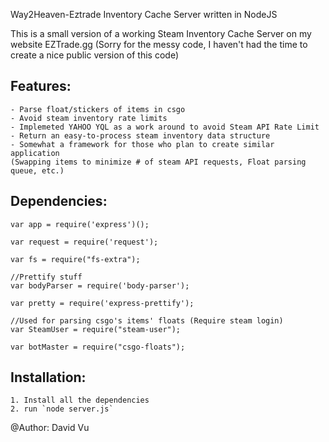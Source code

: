 Way2Heaven-Eztrade Inventory Cache Server written in NodeJS

This is a small version of a working Steam Inventory Cache Server on my website EZTrade.gg
(Sorry for the messy code, I haven't had the time to create a nice public version of this code)


## Features:
    - Parse float/stickers of items in csgo
    - Avoid steam inventory rate limits
    - Implemeted YAHOO YQL as a work around to avoid Steam API Rate Limit
    - Return an easy-to-process steam inventory data structure
    - Somewhat a framework for those who plan to create similar application 
    (Swapping items to minimize # of steam API requests, Float parsing queue, etc.)


## Dependencies:
    var app = require('express')();

    var request = require('request');

    var fs = require("fs-extra");
    
    //Prettify stuff
    var bodyParser = require('body-parser');
    
    var pretty = require('express-prettify');
    
    //Used for parsing csgo's items' floats (Require steam login)
    var SteamUser = require("steam-user");

    var botMaster = require("csgo-floats");
    
 ## Installation:
    1. Install all the dependencies
    2. run `node server.js`

@Author: David Vu
